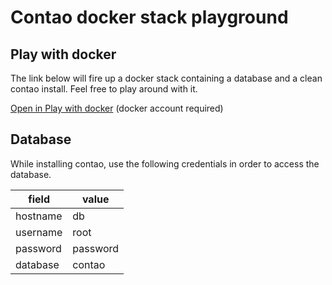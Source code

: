 # Contao docker stack playground

## Play with docker
The link below will fire up a docker stack containing a database and a clean contao install.
Feel free to play around with it.

[Open in Play with docker](https://labs.play-with-docker.com/?stack=https://raw.githubusercontent.com/andypieters/contao-stack/master/stack.yml) (docker account required)

## Database
While installing contao, use the following credentials in order to access the database.

| field    	| value    	|
|----------	|----------	|
| hostname 	| db       	|
| username 	| root     	|
| password 	| password 	|
| database 	| contao   	|

